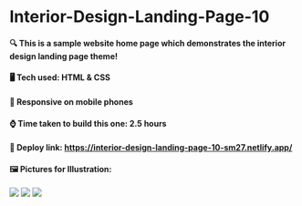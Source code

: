 # Interior-Design-Landing-Page-10


#### :mag: This is a sample website home page which demonstrates the interior design landing page theme!

#### 🖥️ Tech used: HTML & CSS

#### 📱 Responsive on mobile phones

#### :watch: Time taken to build this one: 2.5 hours

#### :paperclip: Deploy link: **https://interior-design-landing-page-10-sm27.netlify.app/**

#### 🖼️ Pictures for Illustration:
![](https://cdn.discordapp.com/attachments/663324452934778880/1030204502197944350/Screenshot_2022-10-14_011427.jpg)
![](https://cdn.discordapp.com/attachments/663324452934778880/1030204909796196372/Screenshot_20221014-011545.jpg)
![](https://cdn.discordapp.com/attachments/663324452934778880/1030204910152716338/Screenshot_20221014-011621.jpg)

